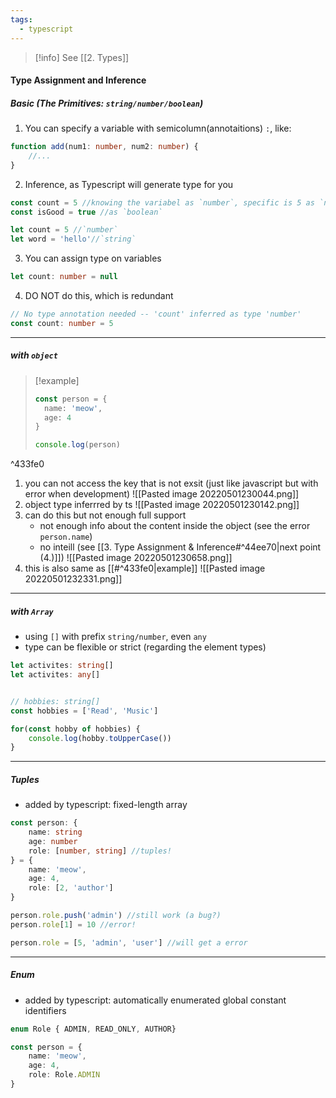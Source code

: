 ```yaml
---
tags:
  - typescript
---
```


>[!info]
>See [[2. Types]] 

#### Type Assignment and Inference

##### Basic (The Primitives: `string/number/boolean`)
1. You can specify a variable with semicolumn(annotaitions) `:`, like:
```ts
function add(num1: number, num2: number) {
	//...
}
```
2. Inference, as Typescript will generate type for you
```ts
const count = 5 //knowing the variabel as `number`, specific is 5 as `number`
const isGood = true //as `boolean`

let count = 5 //`number`
let word = 'hello'//`string`
```
3. You can assign type on variables
```ts
let count: number = null
```
4. DO NOT do this, which is redundant
```ts
// No type annotation needed -- 'count' inferred as type 'number'
const count: number = 5
```

---
##### with `object`

>[!example]
>```ts
>const person = {
>	name: 'meow',
>	age: 4
>}
>
>console.log(person)

^433fe0

1. you can not access the key that is not exsit (just like javascript but with error when development)
![[Pasted image 20220501230044.png]]
2. object type inferrred by ts
 ![[Pasted image 20220501230142.png]]
3. can do this but not enough full support 
	* not enough info about the content inside the object (see the error `person.name`)
	* no inteill (see [[3. Type Assignment & Inference#^44ee70|next point (4.)]])
![[Pasted image 20220501230658.png]]
4. this is also same as [[#^433fe0|example]]
   ![[Pasted image 20220501232331.png]]

---
##### with `Array`
* using `[]` with prefix `string/number`, even `any`
* type can be flexible or strict (regarding the element types)
```ts
let activites: string[]
let activites: any[]
```

```ts

// hobbies: string[] 
const hobbies = ['Read', 'Music']

for(const hobby of hobbies) {
	console.log(hobby.toUpperCase())
}

```
---
##### Tuples
* added by typescript: fixed-length array
```ts
const person: {
	name: string
	age: number
	role: [number, string] //tuples!
} = { 
	name: 'meow',
	age: 4,
	role: [2, 'author']
} 

person.role.push('admin') //still work (a bug?)
person.role[1] = 10 //error!

person.role = [5, 'admin', 'user'] //will get a error
```
---
##### Enum
* added by typescript: automatically enumerated global constant identifiers
```ts
enum Role { ADMIN, READ_ONLY, AUTHOR}

const person = { 
	name: 'meow',
	age: 4,
	role: Role.ADMIN
} 
```